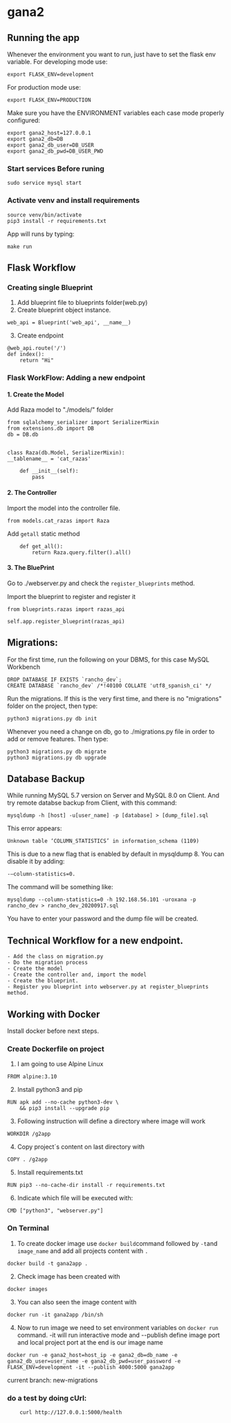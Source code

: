 # gana2

## Running the app

Whenever the environment you want to run, just have to set the flask env variable. For developing mode use:

```
export FLASK_ENV=development
```

For production mode use:

```
export FLASK_ENV=PRODUCTION
```

Make sure you have the ENVIRONMENT variables each case mode properly configured:

```
export gana2_host=127.0.0.1
export gana2_db=DB
export gana2_db_user=DB_USER
export gana2_db_pwd=DB_USER_PWD
```

### Start services Before runing

```
sudo service mysql start
```

### Activate venv and install requirements

```
source venv/bin/activate
pip3 install -r requirements.txt
```

App will runs by typing:

```
make run
```

## Flask Workflow

### Creating single Blueprint

1. Add blueprint file to blueprints folder(web.py)
2. Create blueprint object instance.

```
web_api = Blueprint('web_api', __name__)
```

3. Create endpoint

```
@web_api.route('/')
def index():
    return "Hi"
```

### Flask WorkFlow: Adding a new endpoint

#### 1. Create the Model

Add Raza model to "./models/" folder

```
from sqlalchemy_serializer import SerializerMixin
from extensions.db import DB
db = DB.db


class Raza(db.Model, SerializerMixin):
__tablename__ = 'cat_razas'

    def __init__(self):
        pass
```

#### 2. The Controller

Import the model into the controller file.

```
from models.cat_razas import Raza
```

Add `getall` static method

```
    def get_all():
        return Raza.query.filter().all()
```

#### 3. The BluePrint

Go to ./webserver.py and check the `register_blueprints` method.

Import the blueprint to register and register it

```
from blueprints.razas import razas_api

self.app.register_blueprint(razas_api)
```

## Migrations:

For the first time, run the following on your DBMS, for this case MySQL Workbench

```
DROP DATABASE IF EXISTS `rancho_dev`;
CREATE DATABASE `rancho_dev` /*!40100 COLLATE 'utf8_spanish_ci' */
```

Run the migrations. If this is the very first time, and there is no "migrations" folder on the project, then type:

```
python3 migrations.py db init
```

Whenever you need a change on db, go to ./migrations.py file in order to add or remove features. Then type:

```
python3 migrations.py db migrate
python3 migrations.py db upgrade
```

## Database Backup

While running MySQL 5.7 version on Server and MySQL 8.0 on Client. And try remote databse backup from Client, with this command:

```
mysqldump -h [host] -u[user_name] -p [database] > [dump_file].sql
```

This error appears:

```
Unknown table ‘COLUMN_STATISTICS’ in information_schema (1109)
```

This is due to a new flag that is enabled by default in mysqldump 8. You can disable it by adding:

```
-–column-statistics=0.
```

The command will be something like:

```
mysqldump --column-statistics=0 -h 192.168.56.101 -uroxana -p rancho_dev > rancho_dev_20200917.sql
```

You have to enter your password and the dump file will be created.

## Technical Workflow for a new endpoint.

```
- Add the class on migration.py
- Do the migration process
- Create the model
- Create the controller and, import the model
- Create the blueprint.
- Register you blueprint into webserver.py at register_blueprints method.
```

## Working with Docker

Install docker before next steps.

### Create Dockerfile on project

1. I am going to use Alpine Linux

```
FROM alpine:3.10
```

2. Install python3 and pip

```
RUN apk add --no-cache python3-dev \
    && pip3 install --upgrade pip
```

3. Following instruction will define a directory where image will work

```
WORKDIR /g2app
```

4. Copy project´s content on last directory with

```
COPY . /g2app
```

5. Install requirements.txt

```
RUN pip3 --no-cache-dir install -r requirements.txt
```

6. Indicate which file will be executed with:

```
CMD ["python3", "webserver.py"]
```

### On Terminal

1. To create docker image use `docker build`command followed by `-t`and `image_name` and add all projects content with `.`

```
docker build -t gana2app .
```

2. Check image has been created with

```
docker images
```

3. You can also seen the image content with

```
docker run -it gana2app /bin/sh
```

4. Now to run image we need to set environment variables on `docker run` command. -it will run interactive mode and --publish define image port and local project port at the end is our image name

```
docker run -e gana2_host=host_ip -e gana2_db=db_name -e gana2_db_user=user_name -e gana2_db_pwd=user_password -e FLASK_ENV=development -it --publish 4000:5000 gana2app
```

current branch: new-migrations

### do a test by doing cUrl:
        curl http://127.0.0.1:5000/health